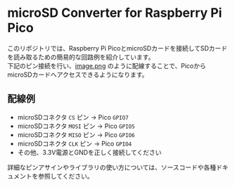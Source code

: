 # microSD Converter for Raspberry Pi Pico

このリポジトリでは、Raspberry Pi PicoとmicroSDカードを接続してSDカードを読み取るための簡易的な回路例を紹介しています。  
下記のピン接続を行い、[image.png](./image.png) のように配線することで、PicoからmicroSDカードへアクセスできるようになります。

## 配線例

- microSDコネクタ `CS` ピン → Pico `GPIO7`
- microSDコネクタ `MOSI` ピン → Pico `GPIO5`
- microSDコネクタ `MISO` ピン → Pico `GPIO6`
- microSDコネクタ `CLK` ピン → Pico `GPIO4`
- その他、3.3V電源とGNDを正しく接続してください

詳細なピンアサインやライブラリの使い方については、ソースコードや各種ドキュメントを参照してください。
